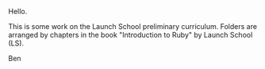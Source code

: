 Hello. 

This is some work on the Launch School preliminary curriculum. 
Folders are arranged by chapters in the book "Introduction to Ruby" by Launch School (LS). 

Ben 